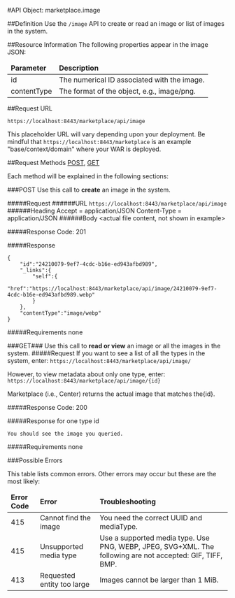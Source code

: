 #API Object: marketplace.image

##Definition 
Use the `/image` API to create or read an image or list of images in the system. 

##Resource Information
The following properties appear in the image JSON:

<table style="width:100%">
    <thead>
        <tr>
            <td><b>Parameter</b></td>
            <td><b>Description</b></td
        </tr>
    </thead>
    <tbody>
        <tr>
            <td>id</td>
            <td>The numerical ID associated with the image.</td> 
        </tr>
        <tr>
            <td>contentType</td>
            <td>The format of the object, e.g., image/png.</td> 
        </tr>
    </tbody>
</table>
 
##Request URL

`https://localhost:8443/marketplace/api/image`

This placeholder URL will vary depending upon your deployment. Be mindful that `https://localhost:8443/marketplace` is an example "base/context/domain" where your WAR is deployed.  

##Request Methods
[POST](https://github.com/ozone-development/ozp-rest/blob/master/docs-external/rest/OZP_imageAPI.md#POST),
[GET](https://github.com/ozone-development/ozp-rest/blob/master/docs-external/rest/OZP_imageAPI.md#GET)

Each method will be explained in the following sections:

###<a name=POST>POST</a>
Use this call to **create** an image in the system.

#####Request
######URL
`https://localhost:8443/marketplace/api/image`
######Heading
    Accept = application/JSON
    Content-Type = application/JSON
######Body
	<actual file content, not shown in example> 

#####Response Code:
201

#####Response

	{  
    	"id":"24210079-9ef7-4cdc-b16e-ed943afbd989",
    	"_links":{  
    	    "self":{  
    	        "href":"https://localhost:8443/marketplace/api/image/24210079-9ef7-4cdc-b16e-ed943afbd989.webp"
    	    }
    	},
    	"contentType":"image/webp"
	}

#####Requirements
none



###<a name=GET>GET</a>###
Use this call to **read or view** an image or all the images in the system.
#####Request
If you want to see a list of all the types in the system, enter:
`https://localhost:8443/marketplace/api/image/`

However, to view metadata about only one type, enter:
`https://localhost:8443/marketplace/api/image/{id}`
 
Marketplace (i.e., Center) returns the actual image that matches the{id}. 

#####Response Code:
200

#####Response for one type id

	You should see the image you queried.

#####Requirements
none





###Possible Errors

This table lists common errors. Other errors may occur but these are the most likely:
<table style="width:100%">
    <thead>
        <tr>    
            <td><b>Error Code</b></td>
            <td><b>Error</b></td>
            <td><b>Troubleshooting</b></td>
        </tr>
    </thead>
    <tbody>
        <tr>
            <td>415</td>
            <td>Cannot find the image</td>
            <td>You need the correct UUID and mediaType. </td> 
        </tr>
        <tr>
            <td>415</td>
            <td>Unsupported media type</td>
            <td>Use a supported media type. Use PNG, WEBP, JPEG, SVG+XML. The following are not accepted: GIF, TIFF, BMP. </td> 
        </tr>
        <tr>
            <td>413</td>
            <td>Requested entity too large</td>
            <td>Images cannot be larger than 1 MiB. </td> 
        </tr>
    </tbody>
</table> 



